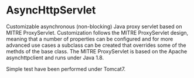 # AsyncHttpServlet
Customizable asynchronous (non-blocking) Java proxy servlet based on MITRE ProxyServlet.
Customization follows the MITRE ProxyServlet design, meaning that a number of properties can be configured and
for more advanced use cases a subclass can be created that overrides some of the methds of the base class.
The MITRE ProxyServlet is based on the Apache asynchttpclient and runs under Java 1.8.

Simple test have been performed under Tomcat7.
